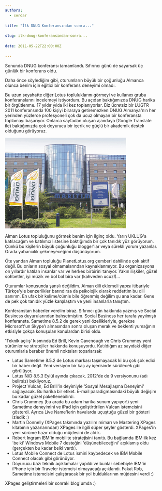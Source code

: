 ```yaml
---
authors:
  - serdar

title: "İlk DNUG Konferansından sonra..."

slug: ilk-dnug-konferansindan-sonra...

date: 2011-05-22T22:00:00Z

---
```


Sonunda DNUG konferansı tamamlandı. Sıfırıncı günü de sayarsak üç günlük bir konferans oldu.

Daha önce söylediğim gibi, oturumların büyük bir çoğunluğu Almanca olunca benim için eğitici bir konferans deneyimi olmadı.
<!-- more -->
Bu uzun seyahatte diğer Lotus topluluklarını görmeyi ve kullanıcı grubu konferanslarını incelemeyi istiyordum. Bu açıdan baktığımızda DNUG harika bir örgütlenme. 17 yıldır yılda iki kez toplanıyorlar. Biz ücretsiz bir LUGTR 2011 konferansında 100 kişiyi biraraya getiremezken DNUG Almanya'nın her yerinden yüzlerce profesyoneli çok da ucuz olmayan bir konferansta toplamayı başarıyor. Onlarca sayfadan oluşan ajandaya (Google Translate ile) baktığımızda çok doyurucu bir içerik ve güçlü bir akademik destek olduğunu görüyoruz.

![Image:İlk DNUG Konferansından sonra...](../../images/imported/ilk-dnug-konferansindan-sonra-M2.jpeg)

Alman Lotus topluluğunu görmek benim için ilginç oldu. Yarın UKLUG'a katılacağım ve katılımcı listesine baktığımda bir çok tanıdık yüz görüyorum. Çünkü bu kişilerin büyük çoğunluğu blogger'lar veya sürekli yorum yazanlar. Orada yabancılık çekmeyeceğimi düşünüyorum.

Öte yandan Alman topluluğu PlanetLotus.org çemberi dahilinde çok aktif değil. Bu onların sosyal olmamalarından kaynaklanmıyor. Bu organizasyona on yıllardır katılan insanlar var ve herkes birbirini tanıyor. Yakın ilişkiler, güzel sohbetler, iyi müzik ve bol bol bira var (kahveden ucuz!)...

Oturumlar konusunda şanslı değildim. Alman dili eklemeli yapısı itibariyle Türkçe'yle benzerlikler barındırsa da psikolojik olarak reddettim bu dili sanırım. En ufak bir kelime/cümle bile öğrenmiş değilim şu ana kadar. Gene de pek çok tanıdık yüzle karşılaştım ve yeni insanlarla tanıştım.

Konferanstan haberler verelim biraz. Sıfırıncı gün hakkında yazmış ve Social Business duyurularından bahsetmiştim. Social Business her tarafa yayılmıştı konferansta. Sametime 8.5.2 de gerek yeni özellikleriyle, gerekse Microsoft'un Skype'ı almasından sonra oluşan merak ve beklenti yumağının etkisiyle çokça konuşulan konulardan birisi oldu.

'Teknik açılış' kısmında Ed Brill, Kevin Cavenough ve Chris Crummey yeni sürümler ve stratejiler hakkında konuşuyordu. Katıldığım az sayıdaki diğer oturumlarla beraber önemli noktaları toparlarsak:

- Lotus Sametime 8.5.2 de Lotus markası taşımayacak ki bu çok şok edici bir haber değil. Yeni versiyon bir kaç ay içerisinde sürülecek gibi görülüyor.
- Lotus N/D 8.5.3 Eylül ayında çıkacak. 2012'de de 9 versiyonunu (adı belirsiz) bekliyoruz.
- Project Vulcan, Ed Brill'in deyimiyle 'Sosyal Mesajlaşma Deneyimi' sağlayacak. Bu harika bir etiket. E-mail paradigmasındaki büyük değişim bu kadar güzel paketlenebilirdi.
- Chris Crummey (bu arada bu adam harika sunum yapıyor!) yeni Sametime deneyimini ve iPad için geliştirtirilen Vulcan istemcisini gösterdi. Ayrıca Live Name'lerin havalarda uçuştuğu güzel bir gösteri izledik :)
- Martin Donnelly (XPages takımında yazılım mimarı ve Mastering XPages kitabının yazarlarından) XPages ile ilgili süper şeyler gösterdi. XPages'in yeni sürüme hazır olduğu müjdesini de aldık.
- Robert Ingram IBM'in mobilite stratejisini tanıttı. Bu bağlamda IBM ilk kez 'belki' Windows Mobile 7 desteğini 'düşünebileceğini' açıklamış oldu (gerçekten bu kadar belki vardı).
- Lotus Mobile Connect de Lotus ismini kaybedecek ve IBM Mobile Connect olacak gibi görünüyor.
- Doyurucu bazı teknik açıklamalar yapıldı ve bunlar sebebiyle IBM'in iPhone için bir Traveler istemcisi olmayacağı açıklandı. Fakat Rob, Sametime istemcisini çalıştıracak bir yol bulduklarının müjdesini verdi :)

XPages geliştirmeleri bir sonraki blog'umda :)
